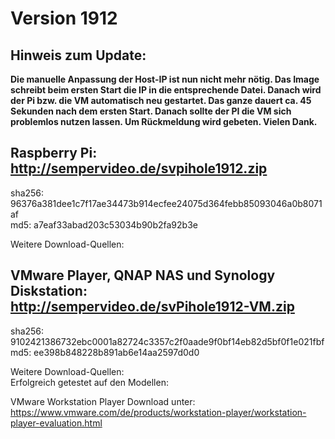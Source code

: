 # Version 1912
## Hinweis zum Update:
<b>Die manuelle Anpassung der Host-IP ist nun nicht mehr nötig. Das Image schreibt beim ersten Start die IP in die entsprechende Datei. Danach wird der Pi bzw. die VM automatisch neu gestartet. Das ganze dauert ca. 45 Sekunden nach dem ersten Start. Danach sollte der PI die VM sich problemlos nutzen lassen. Um Rückmeldung wird gebeten. Vielen Dank.</b>

## Raspberry Pi: http://sempervideo.de/svpihole1912.zip

sha256: 96376a381dee1c7f17ae34473b914ecfee24075d364febb85093046a0b8071af<br>
md5: a7eaf33abad203c53034b90b2fa92b3e

Weitere Download-Quellen:<br>

## VMware Player, QNAP NAS und Synology Diskstation: http://sempervideo.de/svPihole1912-VM.zip

sha256: 9102421386732ebc0001a82724c3357c2f0aade9f0bf14eb82d5bf0f1e021fbf<br>
md5:  ee398b848228b891ab6e14aa2597d0d0<br>

Weitere Download-Quellen:<br>
Erfolgreich getestet auf den Modellen: 

VMware Workstation Player Download unter: https://www.vmware.com/de/products/workstation-player/workstation-player-evaluation.html

